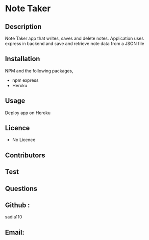 # Note Taker  

## Description 
Note Taker app that writes, saves and delete notes. Application uses express in backend and save and retrieve note data from a JSON file

## Installation 
 NPM and the following packages, 
 - npm express 
 - Heroku
 
 ## Usage 
 Deploy app on Heroku 
 
 ## Licence 
 - No Licence  
 
 ## Contributors  
 ## Test 
## Questions 

## Github :  
sadia110
## Email:
